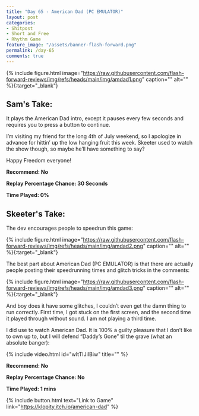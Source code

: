 ```yaml
---
title: "Day 65 - American Dad (PC EMULATOR)"
layout: post
categories:
- Shitpost
- Short and Free
- Rhythm Game
feature_image: "/assets/banner-flash-forward.png"
permalink: /day-65
comments: true
---
```


{% include figure.html image="https://raw.githubusercontent.com/flash-forward-reviews/img/refs/heads/main/img/amdad1.png" caption="" alt="" %}{:target="_blank"}

## Sam's Take:

It plays the American Dad intro, except it pauses every few seconds and requires you to press a button to continue.

I’m visiting my friend for the long 4th of July weekend, so I apologize in advance for hittin’ up the low hanging fruit this week. Skeeter used to watch the show though, so maybe he’ll have something to say?

Happy Freedom everyone! 

**Recommend: No**

**Replay Percentage Chance: 30 Seconds**

**Time Played: 0%**

## Skeeter's Take:

The dev encourages people to speedrun this game: 

{% include figure.html image="https://raw.githubusercontent.com/flash-forward-reviews/img/refs/heads/main/img/amdad2.png" caption="" alt="" %}{:target="_blank"}

The best part about American Dad (PC EMULATOR) is that there are actually people posting their speedrunning times and  glitch tricks in the comments: 

{% include figure.html image="https://raw.githubusercontent.com/flash-forward-reviews/img/refs/heads/main/img/amdad3.png" caption="" alt="" %}{:target="_blank"}

And boy does it have some glitches, I couldn’t even get the damn thing to run correctly. First time, I got stuck on the first screen, and the second time it played through without sound. I am not playing a third time. 

I did use to watch American Dad. It is 100% a guilty pleasure that I don’t like to own up to, but I will defend “Daddy’s Gone” til the grave (what an absolute banger): 

{% include video.html id="wltTIJiIBiw" title="" %}

**Recommend: No** 

**Replay Percentage Chance: No**

**Time Played: 1 mins** 

{% include button.html text="Link to Game" link="https://klopity.itch.io/american-dad" %}